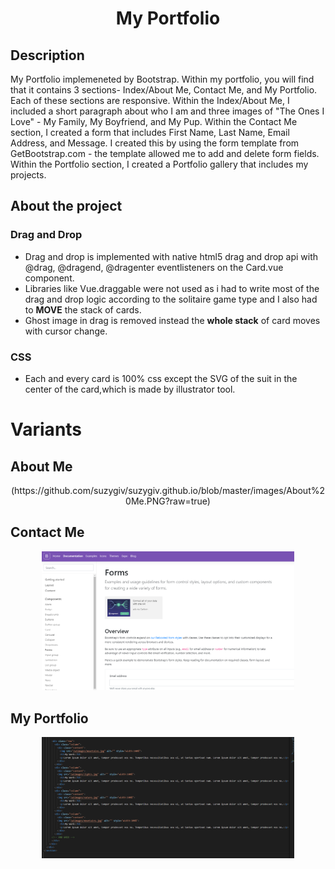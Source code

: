 <h1 align="center">My Portfolio</h1>

## Description

My Portfolio implemeneted by Bootstrap. Within my portfolio, you will find that it contains 3 sections- Index/About Me, Contact Me, and My Portfolio. Each of these sections are responsive. Within the Index/About Me, I included a short paragraph about who I am and three images of "The Ones I Love" - My Family, My Boyfriend, and My Pup. Within the Contact Me section, I created a form that includes First Name, Last Name, Email Address, and Message. I created this by using the form template from GetBootstrap.com - the template allowed me to add and delete form fields. Within the Portfolio section, I created a Portfolio gallery that includes my projects.


## About the project

### Drag and Drop

- Drag and drop is implemented with native html5 drag and drop api with @drag, @dragend, @dragenter eventlisteners on the Card.vue component.
- Libraries like Vue.draggable were not used as i had to write most of the drag and drop logic according to the solitaire game type and I also had to **MOVE** the stack of cards.
- Ghost image in drag is removed instead the **whole stack** of card moves with cursor change.

### CSS

- Each and every card is 100% css except the SVG of the suit in the center of the card,which is made by illustrator tool.

# Variants

## **About Me**

<p align="center">
 (https://github.com/suzygiv/suzygiv.github.io/blob/master/images/About%20Me.PNG?raw=true)
</p>

## **Contact Me**

<p align="center">
<img  src="./images/Bootstrap Forms.png" width="80%">
</p>

## **My Portfolio**

<p align="center">
<img  src="./images/Portfolio.png" width="80%">
</p>


